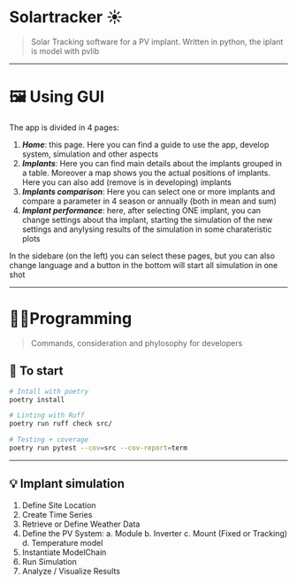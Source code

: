 # Solartracker ☀️

<!-- [![CI](https://img.shields.io/github/actions/workflow/status/ef3st/solartracker/ci.yml?branch=main&label=CI)](https://github.com/ef3st/solartracker/actions)
[![Coverage](https://img.shields.io/codecov/c/github/ef3st/solartracker?label=coverage)](https://codecov.io/gh/ef3st/solartracker)
[![Last Commit](https://img.shields.io/github/last-commit/ef3st/solartracker)](https://github.com/ef3st/solartracker/commits/main) -->


> Solar Tracking software for a PV implant. Written in python, the iplant is model with pvlib


---
# 🖼️ Using GUI

The app is divided in 4 pages:
1. ***Home***: this page. Here you can find a guide to use the app, develop system, simulation and other aspects
2. ***Implants***: Here you can find main details about the implants grouped in a table. Moreover a map shows you the actual positions of implants. Here you can also add (remove is in developing) implants
3. ***Implants comparison***: Here you can select one or more implants and compare a parameter in 4 season or annually (both in mean and sum)
4. ***Implant performance***: here, after selecting ONE implant, you can change settings about tha implant, starting the simulation of the new settings and anylysing results of the simulation in some charateristic plots

In the sidebare (on the left) you can select these pages, but you can also change language and a button in the bottom will start all simulation in one shot

---
# 👨‍💻Programming
> Commands, consideration and phylosophy for developers




## 🚀 To start

```bash
# Intall with poetry
poetry install

# Linting with Ruff
poetry run ruff check src/

# Testing + coverage
poetry run pytest --cov=src --cov-report=term
```
---

 ## 💡 Implant simulation

1. Define Site Location
2. Create Time Series
3. Retrieve or Define Weather Data
4. Define the PV System:
    a. Module
    b. Inverter
    c. Mount (Fixed or Tracking)
    d. Temperature model
5. Instantiate ModelChain
6. Run Simulation
7. Analyze / Visualize Results
